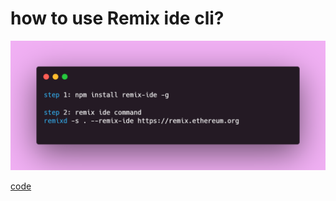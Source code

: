 # how to use Remix ide cli?


![HOME](https://github.com/nft-utilz/MD_minting_website_smart_contract/blob/main/readme-images/carbon%20copy.png)



[code](https://carbon.now.sh/LmDt2AvtMrGFyhKisCcm) <br />
